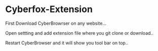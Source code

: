 # Cyberfox-Extension

First Download CyberBrowrser on any website...

Open settting and add extension file where you git clone or download..

Restart CyberBrowser and it will show you tool bar on top..
